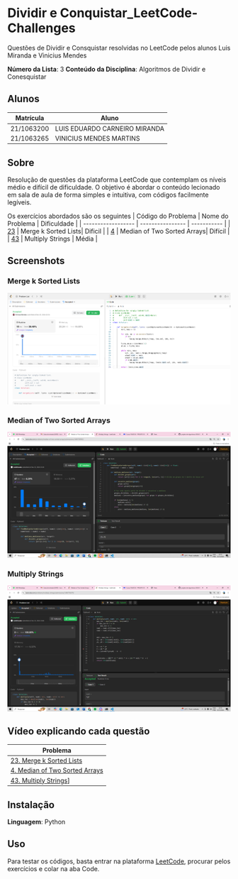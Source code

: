 # Dividir e Conquistar_LeetCode-Challenges

Questões de Dividir e Consquistar resolvidas no LeetCode pelos alunos Luis Miranda e Vinicius Mendes

**Número da Lista**: 3
**Conteúdo da Disciplina**: Algoritmos de Dividir e Conesquistar

## Alunos
|Matrícula | Aluno |
| -- | -- |
| 21/1063200  |  LUIS EDUARDO CARNEIRO MIRANDA |
| 21/1063265 |  VINICIUS MENDES MARTINS |


## Sobre 
Resolução de questões da plataforma LeetCode que contemplam os níveis médio e difícil de dificuldade.
O objetivo é abordar o conteúdo lecionado em sala de aula de forma simples e intuitiva, com códigos facilmente legíveis.

Os exercícios abordados são os seguintes
| Código do Problema | Nome do Problema | Dificuldade |
| ------------------ | ---------------- | ----------- |
| [23](https://leetcode.com/problems/merge-k-sorted-lists/description/) | Merge k Sorted Lists| Dificil |
| [4](https://leetcode.com/problems/median-of-two-sorted-arrays/description/) | Median of Two Sorted Arrays| Difícil |
| [43](https://leetcode.com/problems/multiply-strings/description/) | Multiply Strings | Média |

## Screenshots
 
### Merge k Sorted Lists
![Merge k Sorted Lists](merge_ord.png)

### Median of Two Sorted Arrays
![Median of Two Sorted Arrays](mediana.webp)

### Multiply Strings
![Median of Two Sorted Arrays](karatsuba.webp)

## Vídeo explicando cada questão

| Problema |
| ------------------ |
| [23. Merge k Sorted Lists](https://youtu.be/XXGN11UpCCY)| 
| [4. Median of Two Sorted Arrays](https://youtu.be/Qana4pHWjps)| 
| [43. Multiply Strings](https://youtu.be/z9emiNrRaeA)] |

## Instalação 
**Linguagem**: Python

## Uso 
Para testar os códigos, basta entrar na plataforma [LeetCode](https://leetcode.com/), procurar pelos exercícios e colar na aba Code.

